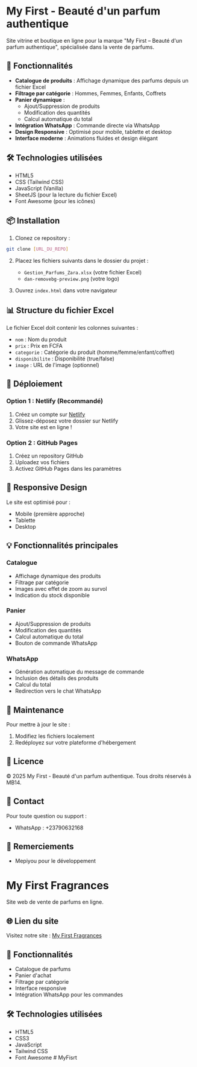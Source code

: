 # My First - Beauté d'un parfum authentique

Site vitrine et boutique en ligne pour la marque "My First – Beauté d'un parfum authentique", spécialisée dans la vente de parfums.

## 🌟 Fonctionnalités

- **Catalogue de produits** : Affichage dynamique des parfums depuis un fichier Excel
- **Filtrage par catégorie** : Hommes, Femmes, Enfants, Coffrets
- **Panier dynamique** : 
  - Ajout/Suppression de produits
  - Modification des quantités
  - Calcul automatique du total
- **Intégration WhatsApp** : Commande directe via WhatsApp
- **Design Responsive** : Optimisé pour mobile, tablette et desktop
- **Interface moderne** : Animations fluides et design élégant

## 🛠️ Technologies utilisées

- HTML5
- CSS (Tailwind CSS)
- JavaScript (Vanilla)
- SheetJS (pour la lecture du fichier Excel)
- Font Awesome (pour les icônes)

## 📦 Installation

1. Clonez ce repository :
```bash
git clone [URL_DU_REPO]
```

2. Placez les fichiers suivants dans le dossier du projet :
   - `Gestion_Parfums_Zara.xlsx` (votre fichier Excel)
   - `dan-removebg-preview.png` (votre logo)

3. Ouvrez `index.html` dans votre navigateur

## 📊 Structure du fichier Excel

Le fichier Excel doit contenir les colonnes suivantes :
- `nom` : Nom du produit
- `prix` : Prix en FCFA
- `categorie` : Catégorie du produit (homme/femme/enfant/coffret)
- `disponibilite` : Disponibilité (true/false)
- `image` : URL de l'image (optionnel)

## 🚀 Déploiement

### Option 1 : Netlify (Recommandé)
1. Créez un compte sur [Netlify](https://www.netlify.com)
2. Glissez-déposez votre dossier sur Netlify
3. Votre site est en ligne !

### Option 2 : GitHub Pages
1. Créez un repository GitHub
2. Uploadez vos fichiers
3. Activez GitHub Pages dans les paramètres

## 📱 Responsive Design

Le site est optimisé pour :
- Mobile (première approche)
- Tablette
- Desktop

## 💡 Fonctionnalités principales

### Catalogue
- Affichage dynamique des produits
- Filtrage par catégorie
- Images avec effet de zoom au survol
- Indication du stock disponible

### Panier
- Ajout/Suppression de produits
- Modification des quantités
- Calcul automatique du total
- Bouton de commande WhatsApp

### WhatsApp
- Génération automatique du message de commande
- Inclusion des détails des produits
- Calcul du total
- Redirection vers le chat WhatsApp

## 🔧 Maintenance

Pour mettre à jour le site :
1. Modifiez les fichiers localement
2. Redéployez sur votre plateforme d'hébergement

## 📄 Licence

© 2025 My First - Beauté d'un parfum authentique. Tous droits réservés à MB14.

## 👥 Contact

Pour toute question ou support :
- WhatsApp : +23790632168

## 🙏 Remerciements

- Mepiyou pour le développement

# My First Fragrances

Site web de vente de parfums en ligne.

## 🌐 Lien du site
Visitez notre site : [My First Fragrances](https://mepiyou.github.io/myfirst-fragrances/)

## 📱 Fonctionnalités
- Catalogue de parfums
- Panier d'achat
- Filtrage par catégorie
- Interface responsive
- Intégration WhatsApp pour les commandes

## 🛠️ Technologies utilisées
- HTML5
- CSS3
- JavaScript
- Tailwind CSS
- Font Awesome
#   M y F i s r t  
 